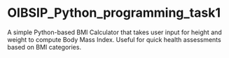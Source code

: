 # OIBSIP_Python_programming_task1
A simple Python-based BMI Calculator that takes user input for height and weight to compute Body Mass Index. Useful for quick health assessments based on BMI categories.

